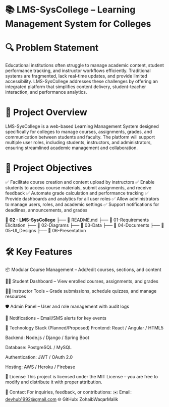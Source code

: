 # 📚 LMS-SysCollege – Learning Management System for Colleges


# 🔍 Problem Statement
Educational institutions often struggle to manage academic content, student performance tracking, and instructor workflows efficiently. Traditional systems are fragmented, lack real-time updates, and provide limited accessibility. LMS-SysCollege addresses these challenges by offering an integrated platform that simplifies content delivery, student-teacher interaction, and performance analytics.

# 📜 Project Overview
LMS-SysCollege is a web-based Learning Management System designed specifically for colleges to manage courses, assignments, grades, and communication between students and faculty. The platform will support multiple user roles, including students, instructors, and administrators, ensuring streamlined academic management and collaboration.

# 🎯 Project Objectives
✅ Facilitate course creation and content upload by instructors
✅ Enable students to access course materials, submit assignments, and receive feedback
✅ Automate grade calculation and performance tracking
✅ Provide dashboards and analytics for all user roles
✅ Allow administrators to manage users, roles, and academic settings
✅ Support notifications for deadlines, announcements, and grades


📁 **02 - LMS-SysCollege**
├── 📄 README.md
├── 📁 01-Requirements Elicitation
├── 📁 02-Diagrams
├── 📁 03-Data
├── 📁 04-Documents
├── 📁 05-UI_Designs
├── 📁 06-Presentation

# 🛠️ Key Features
📦 Modular Course Management – Add/edit courses, sections, and content

🧑‍🎓 Student Dashboard – View enrolled courses, assignments, and grades

👨‍🏫 Instructor Tools – Grade submissions, schedule quizzes, and manage resources

🛡️ Admin Panel – User and role management with audit logs

🔔 Notifications – Email/SMS alerts for key events

🚀 Technology Stack (Planned/Proposed)
Frontend: React / Angular / HTML5

Backend: Node.js / Django / Spring Boot

Database: PostgreSQL / MySQL

Authentication: JWT / OAuth 2.0

Hosting: AWS / Heroku / Firebase

📜 License
This project is licensed under the MIT License – you are free to modify and distribute it with proper attribution.

📩 Contact
For inquiries, feedback, or contributions:
✉️ Email: devhub1992@gmail.com
🌐 GitHub: ZohaibWaqarMalik
